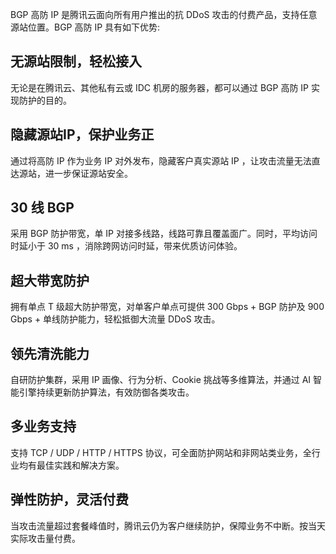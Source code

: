 BGP 高防 IP 是腾讯云面向所有用户推出的抗 DDoS 攻击的付费产品，支持任意源站位置。BGP  高防 IP 具有如下优势:

## 无源站限制，轻松接入
无论是在腾讯云、其他私有云或 IDC 机房的服务器，都可以通过 BGP 高防 IP 实现防护的目的。

## 隐藏源站IP，保护业务正
通过将高防 IP 作为业务 IP 对外发布，隐藏客户真实源站 IP ，让攻击流量无法直达源站，进一步保证源站安全。

## 30  线  BGP 
采用  BGP  防护带宽，单  IP  对接多线路，线路可靠且覆盖面广。同时，平均访问时延小于 30 ms ，消除跨网访问时延，带来优质访问体验。

## 超大带宽防护
 拥有单点 T 级超大防护带宽，对单客户单点可提供 300 Gbps +  BGP 防护及 900 Gbps +  单线防护能力，轻松抵御大流量  DDoS  攻击。
		
## 领先清洗能力
自研防护集群，采用 IP 画像、行为分析、Cookie 挑战等多维算法，并通过 AI 智能引擎持续更新防护算法，有效防御各类攻击。

## 多业务支持
支持 TCP / UDP / HTTP / HTTPS 协议，可全面防护网站和非网站类业务，全行业均有最佳实践和解决方案。

## 弹性防护，灵活付费
当攻击流量超过套餐峰值时，腾讯云仍为客户继续防护，保障业务不中断。按当天实际攻击量付费。
